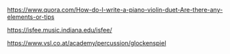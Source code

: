 https://www.quora.com/How-do-I-write-a-piano-violin-duet-Are-there-any-elements-or-tips


https://isfee.music.indiana.edu/isfee/

https://www.vsl.co.at/academy/percussion/glockenspiel
